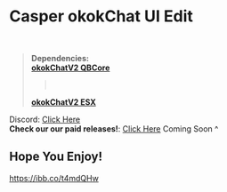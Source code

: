 # Casper okokChat UI Edit

﻿
> **Dependencies:**
> <br>
> **[okokChatV2 QBCore](https://okok.tebex.io/package/4967999)**
> > <br>
> **[okokChatV2 ESX](https://okok.tebex.io/package/4967994)**



Discord: [Click Here](https://discord.gg/stevoscripts)
<br>
**Check our our paid releases!**: [Click Here](https://casperscripts.tebex.io/)
Coming Soon ^

## Hope You Enjoy!
https://ibb.co/t4mdQHw

